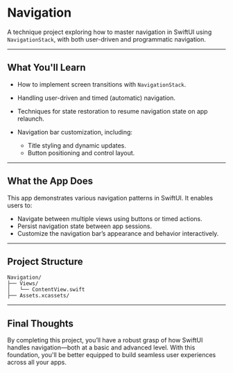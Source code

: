# Navigation

A technique project exploring how to master navigation in SwiftUI using `NavigationStack`, with both user-driven and programmatic navigation.

---

## What You'll Learn

* How to implement screen transitions with `NavigationStack`.
* Handling user-driven and timed (automatic) navigation.
* Techniques for state restoration to resume navigation state on app relaunch.
* Navigation bar customization, including:

  * Title styling and dynamic updates.
  * Button positioning and control layout.

---

## What the App Does

This app demonstrates various navigation patterns in SwiftUI. It enables users to:

* Navigate between multiple views using buttons or timed actions.
* Persist navigation state between app sessions.
* Customize the navigation bar’s appearance and behavior interactively.

---

## Project Structure
```text
Navigation/
├── Views/
│   └── ContentView.swift
├── Assets.xcassets/
```
---

## Final Thoughts

By completing this project, you’ll have a robust grasp of how SwiftUI handles navigation—both at a basic and advanced level. With this foundation, you'll be better equipped to build seamless user experiences across all 
your apps.

